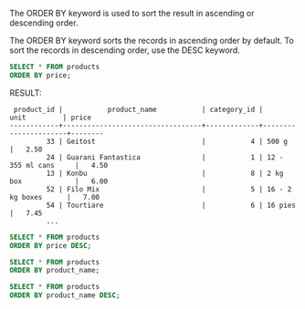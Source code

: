 The ORDER BY keyword is used to sort the result in ascending or descending order.

The ORDER BY keyword sorts the records in ascending order by default. To sort the records in descending order, use the DESC keyword.

```SQL
SELECT * FROM products
ORDER BY price;
```
RESULT:
```commandline
 product_id |           product_name           | category_id |         unit         | price
------------+----------------------------------+-------------+----------------------+--------
         33 | Geitost                          |           4 | 500 g                |   2.50
         24 | Guarani Fantastica               |           1 | 12 - 355 ml cans     |   4.50
         13 | Konbu                            |           8 | 2 kg box             |   6.00
         52 | Filo Mix                         |           5 | 16 - 2 kg boxes      |   7.00
         54 | Tourtiare                        |           6 | 16 pies              |   7.45
         ...
```

```SQL
SELECT * FROM products
ORDER BY price DESC;
```

```SQL
SELECT * FROM products
ORDER BY product_name;
```

```SQL
SELECT * FROM products
ORDER BY product_name DESC;
```